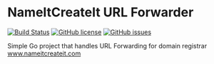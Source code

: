 # NameItCreateIt URL Forwarder

[![Build Status](https://travis-ci.org/dhawton/nici.urlforward.svg?branch=master)](https://travis-ci.org/dhawton/nici.urlforward)
[![GitHub license](https://img.shields.io/github/license/dhawton/nici.urlforward.svg)](https://github.com/dhawton/nici.urlforward)
[![GitHub issues](https://img.shields.io/github/issues/dhawton/nici.urlforward.svg)](https://github.com/dhawton/nici.urlforward/issues)

Simple Go project that handles URL Forwarding for domain registrar www.nameitcreateit.com
